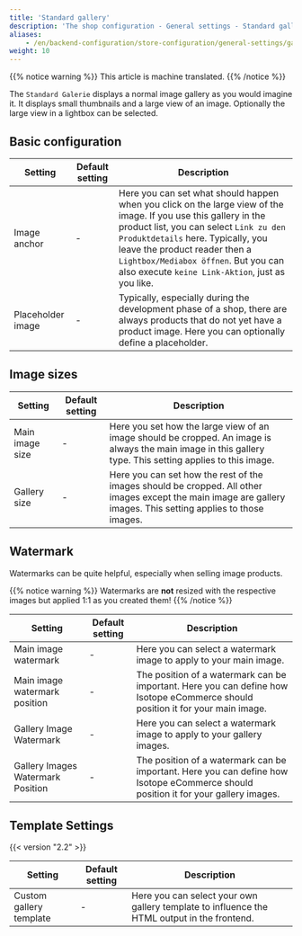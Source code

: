 ```yaml
---
title: 'Standard gallery'
description: 'The shop configuration - General settings - Standard gallery.'
aliases:
    - /en/backend-configuration/store-configuration/general-settings/galleries/gallery-default/
weight: 10
---
```


{{% notice warning %}}
This article is machine translated.
{{% /notice %}}

The `Standard Galerie` displays a normal image gallery as you would imagine it. It displays small thumbnails and a large view of an image. Optionally the large view in a lightbox can be selected.

## Basic configuration

|      Setting      | Default setting |                                                                                                                                                            Description                                                                                                                                                             |
|-------------------|-----------------|------------------------------------------------------------------------------------------------------------------------------------------------------------------------------------------------------------------------------------------------------------------------------------------------------------------------------------|
| Image anchor      | -               | Here you can set what should happen when you click on the large view of the image. If you use this gallery in the product list, you can select <code>Link zu den Produktdetails</code> here. Typically, you leave the product reader then a <code>Lightbox/Mediabox öffnen</code>. But you can also execute <code>keine Link-Aktion</code>, just as you like. |
| Placeholder image | -               | Typically, especially during the development phase of a shop, there are always products that do not yet have a product image. Here you can optionally define a placeholder.                                                                                                                                                        |

## Image sizes

|     Setting     | Default setting |                                                                           Description                                                                           |
|-----------------|-----------------|-----------------------------------------------------------------------------------------------------------------------------------------------------------------|
| Main image size | -               | Here you set how the large view of an image should be cropped. An image is always the main image in this gallery type. This setting applies to this image.      |
| Gallery size    | -               | Here you can set how the rest of the images should be cropped. All other images except the main image are gallery images. This setting applies to those images. |

## Watermark

Watermarks can be quite helpful, especially when selling image products.

{{% notice warning %}}
Watermarks are **not** resized with the respective images but applied 1:1 as you created them!
{{% /notice %}}

|              Setting              | Default setting |                                                             Description                                                             |
|-----------------------------------|-----------------|-------------------------------------------------------------------------------------------------------------------------------------|
| Main image watermark              | -               | Here you can select a watermark image to apply to your main image.                                                                  |
| Main image watermark position     | -               | The position of a watermark can be important. Here you can define how Isotope eCommerce should position it for your main image.     |
| Gallery Image Watermark           | -               | Here you can select a watermark image to apply to your gallery images.                                                              |
| Gallery Images Watermark Position | -               | The position of a watermark can be important. Here you can define how Isotope eCommerce should position it for your gallery images. |

## Template Settings

{{< version "2.2" >}}

|         Setting         | Default setting |                                         Description                                         |
|-------------------------|-----------------|---------------------------------------------------------------------------------------------|
| Custom gallery template | -               | Here you can select your own gallery template to influence the HTML output in the frontend. |
